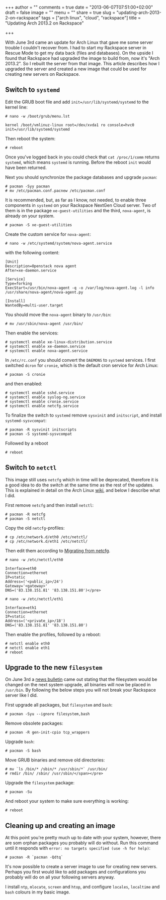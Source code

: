 +++
author = ""
comments = true
date = "2013-06-07T07:51:00+02:00"
draft = false
image = ""
menu = ""
share = true
slug = "updating-arch-2013-2-on-rackspace"
tags = ["arch linux", "cloud", "rackspace"]
title = "Updating Arch 2013.2 on Rackspace"

+++

With June 3rd came an update for Arch Linux that gave me some server trouble I couldn't recover from. I had to start my Rackspace server in Rescue Mode to get my data back (files and databases). On the upside I found that Rackspace had upgraded the image to build from, now it's "Arch 2013.2". So I rebuilt the server from that image. This article describes how I upgraded the server and created a new image that could be used for creating new servers on Rackspace.

## Switch to `systemd`

Edit the GRUB boot file and add `init=/usr/lib/systemd/systemd` to the kernel line:

`# nano -w /boot/grub/menu.lst`

    kernel /boot/vmlinuz-linux root=/dev/xvda1 ro console=hvc0 init=/usr/lib/systemd/systemd

Then reboot the system:

`# reboot`

Once you've logged back in you could check that `cat /proc/1/comm` returns `systemd`, which means `systemd` is running. Before the reboot `init` would have been returned.

Next you should synchronize the package databases and upgrade `pacman`:

    # pacman -Syy pacman
    # mv /etc/pacman.conf.pacnew /etc/pacman.conf

It is recommended, but, as far as I know, not needed, to enable three components in `systemd` on your Rackspace NextGen Cloud server. Two of them is in the package `xe-guest-utilities` and the third, `nova-agent`, is already on your system.

`# pacman -S xe-guest-utilities`

Create the custom service for `nova-agent`:

`# nano -w /etc/systemd/system/nova-agent.service`

with the following content:

    [Unit]
    Description=Openstack nova agent
    After=xe-daemon.service

    [Service]
    Type=forking
    ExecStart=/usr/bin/nova-agent -q -o /var/log/nova-agent.log -l info /usr/share/nova-agent/nova-agent.py

    [Install]
    WantedBy=multi-user.target

You should move the `nova-agent` binary to `/usr/bin`:

`# mv /usr/sbin/nova-agent /usr/bin/`

Then enable the services:

    # systemctl enable xe-linux-distribution.service
    # systemctl enable xe-daemon.service
    # systemctl enable nova-agent.service

In `/etc/rc.conf` you should convert the `DAEMONS` to `systemd` services. I first switched `dcron` for `cronie`, which is the default cron service for Arch Linux:

`# pacman -S cronie`

and then enabled:

    # systemctl enable sshd.service
    # systemctl enable syslog-ng.service
    # systemctl enable cronie.service
    # systemctl enable netcfg.service

To finalize the switch to `systemd` remove `sysvinit` and `initscript`, and install `systemd-sysvcompat`:

    # pacman -R sysvinit initscripts
    # pacman -S systemd-sysvcompat

Followed by a reboot

`# reboot`

## Switch to `netctl`

This image still uses `netcfg` which in time will be deprecated, therefore it is a good idea to do the switch at the same time as the rest of the updates. This is explained in detail on the Arch Linux [wiki](https://wiki.archlinux.org/index.php/Netctl), and below I describe what I did.

First remove `netcfg` and then install `netctl`:

    # pacman -R netcfg
    # pacman -S netctl

Copy the old `netcfg`-profiles:

    # cp /etc/network.d/eth0 /etc/netctl/
    # cp /etc/network.d/eth1 /etc/netctl/

Then edit them according to [Migrating from netcfg](https://wiki.archlinux.org/index.php/Netctl#Migrating_from_netcfg).

`# nano -w /etc/netctl/eth0`

    Interface=eth0
    Connection=ethernet
    IP=static
    Address=('<public_ip>/24')
    Gateway='<gateway>'
    DNS=('83.138.151.81' '83.138.151.80')</pre>
    
`# nano -w /etc/netctl/eth1`

    Interface=eth1
    Connection=ethernet
    IP=static
    Address=('<private_ip>/18')
    DNS=('83.138.151.81' '83.138.151.80')

Then enable the profiles, followed by a reboot:

    # netctl enable eth0
    # netctl enable eth1
    # reboot

## Upgrade to the new `filesystem`

On June 3rd a [news bulletin](https://www.archlinux.org/news/binaries-move-to-usrbin-requiring-update-intervention/) came out stating that the filesystem would be changed on the next system upgrade, all binaries will now be placed in `/usr/bin`. By following the below steps you will not break your Rackspace server like I did.

First upgrade all packages, but `filesystem` and `bash`:

`# pacman -Syu --ignore filesystem,bash`

Remove obsolete packages:

`# pacman -R gen-init-cpio tcp_wrappers`

Upgrade `bash`:

`# pacman -S bash`

Move GRUB binaries and remove old directories:

    # mv `ls /bin/* /sbin/* /usr/sbin/*` /usr/bin/
    # rmdir /bin/ /sbin/ /usr/sbin/</span></pre>

Upgrade the `filesystem` package:

`# pacman -Su`

And reboot your system to make sure everything is working:

`# reboot`

## Cleaning up and creating an image

At this point you're pretty much up to date with your system, however, there are som orphan packages you probably will do without. Run this command until it responds with `error: no targets specified (use -h for help)`:

    # pacman -R `pacman -Qdtq`

It's now possible to create a server image to use for creating new servers. Perhaps you first would like to add packages and configurations you probably will do on all your following servers anyway.

I install `ntp`, `mlocate`, `screen` and `htop`, and configure `locales`, `localtime` and `bash` colours in my basic image.
